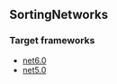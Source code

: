 ﻿## SortingNetworks

### Target frameworks

* [net6.0](net6.0/SortingNetworks.md)
* [net5.0](net5.0/SortingNetworks.md)
